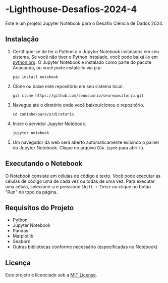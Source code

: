 # -Lighthouse-Desafios-2024-4

Este é um projeto Jupyter Notebook para o Desafio Ciência de Dados 2024.

## Instalação

1. Certifique-se de ter o Python e o Jupyter Notebook instalados em seu sistema. Se você não tiver o Python instalado, você pode baixá-lo em [python.org](https://www.python.org/downloads/). O Jupyter Notebook é instalado como parte do pacote Anaconda, ou você pode instalá-lo via pip:

   ```
   pip install notebook
   ```

2. Clone ou baixe este repositório em seu sistema local.

   ```
   git clone https://github.com/seuusuario/seurepositorio.git
   ```

3. Navegue até o diretório onde você baixou/clonou o repositório.

   ```
   cd caminho/para/o/diretorio
   ```

4. Inicie o servidor Jupyter Notebook.

   ```
   jupyter notebook
   ```

5. Um navegador da web será aberto automaticamente exibindo o painel do Jupyter Notebook. Clique no arquivo `EDA.ipynb` para abri-lo.

## Executando o Notebook

O Notebook consiste em células de código e texto. Você pode executar as células de código uma de cada vez ou todas de uma vez. Para executar uma célula, selecione-a e pressione `Shift + Enter` ou clique no botão "Run" no topo da página.

## Requisitos do Projeto

- Python
- Jupyter Notebook
- Pandas
- Matplotlib
- Seaborn
- Outras bibliotecas conforme necessário (especificadas no Notebook)

## Licença

Este projeto é licenciado sob a [MIT License](https://opensource.org/licenses/MIT).
